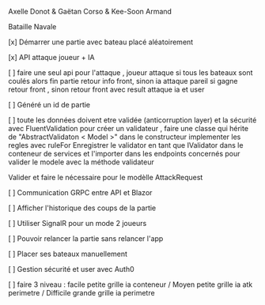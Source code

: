 Axelle Donot & Gaëtan Corso & Kee-Soon Armand

Bataille Navale

[x] Démarrer une partie avec bateau placé aléatoirement

[x] API attaque joueur + IA

[ ] faire une seul api pour l'attaque , joueur attaque si tous les bateaux sont coulés alors fin partie retour info front, sinon ia attaque pareil si gagne retour front , sinon retour front avec result attaque ia et user

[ ] Généré un id de partie

[ ] toute les données doivent etre validée (anticorruption layer) et la sécurité avec FluentValidation
pour créer un validateur , faire une classe qui hérite de "AbstractValidaton < Model >" dans le constructeur implementer les regles avec ruleFor
Enregistrer le validator en tant que IValidator dans le conteneur de services et l'importer dans les endpoints concernés pour valider le modele avec la méthode validateur

Valider et faire le nécessaire pour le modèlle AttackRequest

[ ] Communication GRPC entre API et Blazor

[ ] Afficher l'historique des coups de la partie

[ ] Utiliser SignalR  pour un mode 2 joueurs

[ ] Pouvoir relancer la partie sans relancer l'app

[ ] Placer ses bateaux manuellement

[ ] Gestion sécurité et user avec Auth0

[ ] faire 3 niveau : facile petite grille ia conteneur  / Moyen petite grille ia atk perimetre / Difficile grande grille ia perimetre
